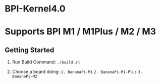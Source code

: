 # BPI-Kernel4.0 
Supports BPI M1 / M1Plus / M2 / M3
=========

Getting Started
-------------------------
1. Run Build Command:
   `./build.sh`

2. Choose a board doing:
    `1. BananaPi-M1`
    `2. BananaPi-M1-Plus`
    `3. BananaPi-M2`


